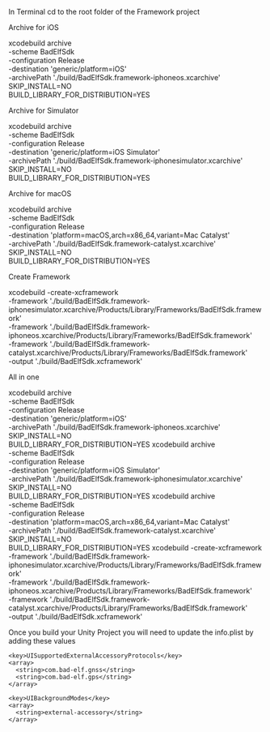 

In Terminal cd to the root folder of the Framework project

Archive for iOS

xcodebuild archive \
-scheme BadElfSdk \
-configuration Release \
-destination 'generic/platform=iOS' \
-archivePath './build/BadElfSdk.framework-iphoneos.xcarchive' \
SKIP_INSTALL=NO \
BUILD_LIBRARY_FOR_DISTRIBUTION=YES


Archive for Simulator

xcodebuild archive \
-scheme BadElfSdk \
-configuration Release \
-destination 'generic/platform=iOS Simulator' \
-archivePath './build/BadElfSdk.framework-iphonesimulator.xcarchive' \
SKIP_INSTALL=NO \
BUILD_LIBRARY_FOR_DISTRIBUTION=YES


Archive for macOS

xcodebuild archive \
-scheme BadElfSdk \
-configuration Release \
-destination 'platform=macOS,arch=x86_64,variant=Mac Catalyst' \
-archivePath './build/BadElfSdk.framework-catalyst.xcarchive' \
SKIP_INSTALL=NO \
BUILD_LIBRARY_FOR_DISTRIBUTION=YES


Create Framework

xcodebuild -create-xcframework \
-framework './build/BadElfSdk.framework-iphonesimulator.xcarchive/Products/Library/Frameworks/BadElfSdk.framework' \
-framework './build/BadElfSdk.framework-iphoneos.xcarchive/Products/Library/Frameworks/BadElfSdk.framework' \
-framework './build/BadElfSdk.framework-catalyst.xcarchive/Products/Library/Frameworks/BadElfSdk.framework' \
-output './build/BadElfSdk.xcframework'

All in one

xcodebuild archive \
-scheme BadElfSdk \
-configuration Release \
-destination 'generic/platform=iOS' \
-archivePath './build/BadElfSdk.framework-iphoneos.xcarchive' \
SKIP_INSTALL=NO \
BUILD_LIBRARY_FOR_DISTRIBUTION=YES
xcodebuild archive \
-scheme BadElfSdk \
-configuration Release \
-destination 'generic/platform=iOS Simulator' \
-archivePath './build/BadElfSdk.framework-iphonesimulator.xcarchive' \
SKIP_INSTALL=NO \
BUILD_LIBRARY_FOR_DISTRIBUTION=YES
xcodebuild archive \
-scheme BadElfSdk \
-configuration Release \
-destination 'platform=macOS,arch=x86_64,variant=Mac Catalyst' \
-archivePath './build/BadElfSdk.framework-catalyst.xcarchive' \
SKIP_INSTALL=NO \
BUILD_LIBRARY_FOR_DISTRIBUTION=YES
xcodebuild -create-xcframework \
-framework './build/BadElfSdk.framework-iphonesimulator.xcarchive/Products/Library/Frameworks/BadElfSdk.framework' \
-framework './build/BadElfSdk.framework-iphoneos.xcarchive/Products/Library/Frameworks/BadElfSdk.framework' \
-framework './build/BadElfSdk.framework-catalyst.xcarchive/Products/Library/Frameworks/BadElfSdk.framework' \
-output './build/BadElfSdk.xcframework'

Once you build your Unity Project you will need to update the info.plist by adding these values 

    <key>UISupportedExternalAccessoryProtocols</key>
    <array>
      <string>com.bad-elf.gnss</string>
      <string>com.bad-elf.gps</string>
    </array>

    <key>UIBackgroundModes</key>
    <array>
      <string>external-accessory</string>
    </array>
